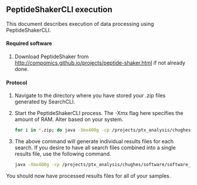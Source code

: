 ## PeptideShakerCLI execution

This document describes execution of data processing using PeptideShakerCLI. 

#### Required software

1. Download PeptideShaker from http://compomics.github.io/projects/peptide-shaker.html if not already done.


#### Protocol

1. Navigate to the directory where you have stored your .zip files generated by SearchCLI.
2. Start the PeptideShakerCLI process. The -Xmx flag here specifies the amount of RAM. Alter based on your system.

	~~~bash
	for i in *.zip; do java -Xmx400g -cp /projects/ptx_analysis/chughes/software/software_searchGUI/PeptideShaker-1.16.11/PeptideShaker-1.16.11.jar eu.isas.peptideshaker.cmd.PeptideShakerCLI -experiment test-project -sample $i -replicate 1 -identification_files /projects/ptx_analysis/chughes/projects-current/test-project/search-output/$i -spectrum_files /projects/ptx_analysis/chughes/projects-current/test-project/mgf/ -id_params /projects/ptx_analysis/chughes/parameter-files/mar2018/ch_mar2018_OT-MS1_HCD-OT-MS2_human-trypsin_StdMods-TMT10plex.par -out /projects/ptx_analysis/chughes/projects-current/test-project/results-output/$i.out.cpsx; done
	~~~

3. The above command will generate individual results files for each search. If you desire to have all search files combined into a single results file, use the following command.

	~~~bash
	java -Xmx400g -cp /projects/ptx_analysis/chughes/software/software_searchGUI/PeptideShaker-1.16.11/PeptideShaker-1.16.11.jar eu.isas.peptideshaker.cmd.PeptideShakerCLI -experiment test-project -sample all-fractions -replicate 1 -identification_files /projects/ptx_analysis/chughes/projects-current/test-project/search-output/ -spectrum_files /projects/ptx_analysis/chughes/projects-current/test-project/mgf/ -id_params /projects/ptx_analysis/chughes/parameter-files/mar2018/ch_mar2018_OT-MS1_HCD-OT-MS2_human-trypsin_StdMods-TMT10plex.par -out /projects/ptx_analysis/chughes/projects-current/test-project/results-output/test-project_all-fractions.out.cpsx
	~~~

You should now have processed results files for all of your samples. 
